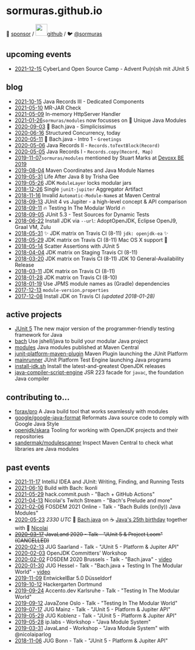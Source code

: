 # sormuras.github.io

💖 [sponsor](https://github.com/sponsors/sormuras)
/ <img src="https://github.githubassets.com/images/icons/emoji/octocat.png?v8" width="32">[github](https://github.com/sormuras)
/ 🐦 [@sormuras](https://twitter.com/sormuras)

## upcoming events

- [2021-12-15](https://cyberland.ijug.eu/2021-12-open-source-camp/) CyberLand Open Source Camp - Advent Pu(n)sh mit JUnit 5

## blog

- [2021-10-15](blog/2021-10-15-records-with-dedicated-components.md) Java Records III - Dedicated Components
- [2021-05-10](blog/2021-05-10-multi-release-jar-check.md) MR-JAR Check
- [2021-05-09](blog/2021-05-09-in-memory-http-server-handler.md) In-memory HttpServer Handler
- [2021-01-26](https://github.com/sormuras/modules)`sormuras/modules` now focusses on 🦄 Unique Java Modules
- [2020-09-03](blog/2020-09-03-bach-simplicissimus.md) 🎼 Bach.java - Simplicissimus
- [2020-06-16](blog/2020-06-16-structured-concurrency-today.md) Structured Concurrency, today
- [2020-05-11](blog/2020-05-11-bach-intro-1.md) 🎼 Bach.java - Intro 1 - `Greetings`
- [2020-05-06](blog/2020-05-06-records-to-text-block.md) Java Records II - `Records.toTextBlock(Record)`
- [2020-05-05](blog/2020-05-05-records-copy.md) Java Records I - `Records.copy(Record, Map)`
- [2019-11-07](https://github.com/sormuras/modules)`sormuras/modules` mentioned by Stuart Marks at [Devoxx BE 2019](https://youtu.be/qKeMB7OoGJk?t=2562)
- [2019-08-04](blog/2019-08-04-maven-coordinates-and-java-module-names.md) Maven Coordinates and Java Module Names
- [2019-05-31](blog/2019-05-31-life-after-java-8-by-trisha-gee.md) Life After Java 8 by Trisha Gee
- [2019-05-26](blog/2019-05-26-jdk-module-layer-class-loader.md) JDK `ModuleLayer` locks modular jars
- [2018-12-26](blog/2018-12-26-junit-jupiter-aggregator.md) Single `junit-jupiter` Aggregator Artifact
- [2018-11-16](blog/2018-11-16-invalid-automatic-module-names.md) Invalid `Automatic-Module-Name`s at Maven Central
- [2018-09-13](blog/2018-09-13-junit-4-core-vs-jupiter-api.md) JUnit 4 vs Jupiter - a high-level concept & API comparison
- [2018-09-11](blog/2018-09-11-testing-in-the-modular-world.md) 🔥 Testing In The Modular World 🔥
- [2018-09-05](blog/2018-09-05-junit-5.3-dynamic-test-source.md) JUnit 5.3 - Test Sources for Dynamic Tests
- [2018-06-22](blog/2018-06-22-jdk-matrix.md) Install JDK via `--url`: AdoptOpenJDK, Eclipse OpenJ9, Graal VM, Zulu
- [2018-05-31](blog/2018-05-31-jdk-matrix.md) ✨ JDK matrix on Travis CI (8-11) `jdk: openjdk-ea` ✨
- [2018-05-29](blog/2018-05-29-jdk-matrix.md) JDK matrix on Travis CI (8-11) Mac OS X support 🍏
- [2018-05-14](blog/2018-05-14-junit5-scatter-assertions.md) Scatter Assertions with JUnit 5
- [2018-04-04](blog/2018-04-04-jdk-matrix.md) JDK matrix on Staging Travis CI (8-11)
- [2018-03-20](blog/2018-03-20-jdk-matrix.md) JDK matrix on Travis CI (8-11) JDK 10 General-Availability Release
- [2018-03-11](blog/2018-03-11-jdk-matrix.md) JDK matrix on Travis CI (8-11)
- [2018-01-28](blog/2018-01-28-jdk-matrix.md) JDK matrix on Travis CI (8-10)
- [2018-01-19](blog/2018-01-19-mod2mav.md) Use JPMS module names as (Gradle) dependencies
- [2017-12-13](blog/2017-12-13-module-info-properties.md) `module-version.properties`
- [2017-12-08](blog/2017-12-08-install-jdk-on-travis.md) Install JDK on Travis CI _(updated 2018-01-28)_

## active projects

- [JUnit 5](https://junit.org) The new major version of the programmer-friendly testing framework for Java
- [bach](https://github.com/sormuras/bach) Use jshell/java to build your modular Java project
- [modules](https://github.com/sormuras/modules) Java modules published at Maven Central
- [junit-platform-maven-plugin](https://github.com/sormuras/junit-platform-maven-plugin) Maven Plugin launching the JUnit Platform
- [mainrunner](https://github.com/sormuras/mainrunner) JUnit Platform Test Engine launching Java programs
- [install-jdk.sh](https://github.com/sormuras/bach#install-jdksh) Install the latest-and-greatest OpenJDK releases
- [java-compiler-script-engine](https://github.com/sormuras/java-compiler-script-engine) JSR 223 facade for `javac`, the foundation Java compiler

## contributing to...

- [forax/pro](https://github.com/forax/pro) A Java build tool that works seamlessly with modules
- [google/google-java-format](https://github.com/google/google-java-format) Reformats Java source code to comply with Google Java Style
- [openjdk/skara](https://github.com/openjdk/skara) Tooling for working with OpenJDK projects and their repositories
- [sandermak/modulescanner](https://github.com/sandermak/modulescanner) Inspect Maven Central to check what libraries are Java modules

## past events

- [2021-11-17](https://info.jetbrains.com/info.jetbrains.com/idea-webinar-november17-2021.html) IntelliJ IDEA and JUnit: Writing, Finding, and Running Tests
- [2021-06-10](https://twitter.com/sormuras/status/1402262480047464449) Build with Bach: Ikonli
- [2021-05-29](https://paris2021.hack-commit-pu.sh) hack.commit.push - "Bach + GitHub Actions"
- [2021-04-13](https://www.twitch.tv/nipafx) Nicolai's Twitch Stream - "Bach's Prelude and more"
- [2021-02-06](https://fosdem.org/2021/schedule/event/bach/) FOSDEM 2021 Online - Talk - "Bach Builds (on(ly)) Java Modules"
- [2020-05-23](https://blog.codefx.org/25-hours-of-java) _2330 UTC_ 🎼 [Bach.java](https://github.com/sormuras/bach) on ☕ [Java's 25th birthday](https://twitter.com/java/status/1260630982337667072) together with 🤠 [Nicolai](https://twitter.com/nipafx)
- ~~[2020-03-17](https://programm.javaland.eu/2020/#/scheduledEvent/590918) JavaLand 2020 - Talk - "JUnit 5 & Project Loom" (CANCELLED)~~
- [2020-02-13](https://www.meetup.com/de-DE/Java-User-Group-Saarland-jugsaar/events/266878874) JUG Saarland - Talk - "JUnit 5 - Platform & Jupiter API"
- [2020-02-03](https://openjdk.java.net/workshop) OpenJDK Committers’ Workshop
- [2020-02-02](https://fosdem.org/2020/schedule/event/bach) FOSDEM 2020 Brussels - Talk - "Bach.java" - [video](https://fosdem.org/2020/schedule/event/bach)
- [2020-01-30](https://www.meetup.com/Java-User-Group-Hessen-JUGH/events/265768496) JUG Hessel - Talk - "Bach.java + Testing In The Modular World" - [video](https://www.youtube.com/watch?v=9mNWVeRZuU8)
- [2019-11-09](https://www.meetup.com/de-DE/rheinJUG/events/265467649/) EntwickelBar 5.0 Düsseldorf
- [2019-10-12](https://www.meetup.com/de-DE/Softwerkskammer-Ruhrgebiet/events/259817215/) Hackergarten Dortmund
- [2019-09-24](https://accento.dev) Accento.dev Karlsruhe - Talk - "Testing In The Modular World"
- [2019-09-12](https://2019.javazone.no) JavaZone Oslo - Talk - "Testing In The Modular World"
- [2019-07-17](https://www.meetup.com/JUG-Mainz/events/262059653) JUG Mainz - Talk - "JUnit 5 - Platform & Jupiter API"
- [2019-05-29](https://www.meetup.com/Java-User-Group-Koblenz/events/261282474) JUG Koblenz - Talk -  "JUnit 5 - Platform & Jupiter API"
- [2019-05-28](https://www.iplabs.de) ip.labs - Workshop -  "Java Module System"
- [2019-03-31](https://programm.javaland.eu/2019/#/scheduledEvent/569055) JavaLand - Workshop - "Java Module System" with @nicolaiparlog
- [2018-11-06](https://www.meetup.com/JUG-Bonn/events/251268745) JUG Bonn - Talk - "JUnit 5 - Platform & Jupiter API"
